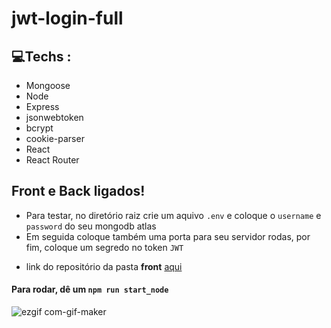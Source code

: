 # jwt-login-full

## 💻Techs :

- Mongoose
- Node
- Express
- jsonwebtoken
- bcrypt
- cookie-parser
- React
- React Router

## Front e Back ligados!

- Para testar, no diretório raiz crie um aquivo `.env` e coloque o `username` e `password` do seu mongodb atlas
- Em seguida coloque também uma porta para seu servidor rodas, por fim, coloque um segredo no token `JWT`

* link do repositório da pasta <b>front</b> <a href="https://github.com/josephbrito/jwt-login-frontend" />aqui</a>

#### Para rodar, dê um `npm run start_node`

![ezgif com-gif-maker](https://user-images.githubusercontent.com/84200694/164985407-4610dfcb-4c2c-49cf-991e-0c1439416976.gif)
